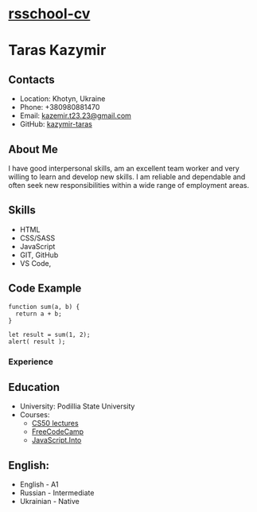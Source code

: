 # [rsschool-cv]()

# Taras Kazymir

## Contacts

+ Location: Khotyn, Ukraine
+ Phone: +380980881470
+ Email: kazemir.t23.23@gmail.com
+ GitHub: [kazymir-taras](https://github.com/kazymirT)

## About Me

I have good interpersonal skills, am an excellent team worker and very willing to learn and develop new skills.
I am reliable and dependable and often seek new responsibilities within a wide range of employment areas.

## Skills

+ HTML
+ CSS/SASS
+ JavaScript
+ GIT, GitHub
+ VS Code, 

## Code Example

```
function sum(a, b) {
  return a + b;
}

let result = sum(1, 2);
alert( result );
```

### Experience

## Education

+ University: Podillia State University
+ Courses:
    + [CS50 lectures](https://www.youtube.com/channel/UCcabW7890RKJzL968QWEykA)
    + [FreeCodeCamp](https://www.freecodecamp.org/)
    + [JavaScript.Into](https://uk.javascript.info/)


## English:

+ English - A1
+ Russian - Intermediate
+ Ukrainian - Native

